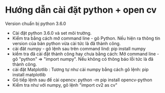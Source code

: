# Hướng dẫn cài đặt python + open cv
Version chuẩn bị python 3.6.0
- Cài đặt python 3.6.0 và set môi trường.
- Kiểm tra bằng cách mở command line - gõ Python. Nếu hiện ra thông tin version của bản python vừa cài tức là đã thành công.
- cài đăt numpy - gõ lệnh sau trên command lind: pip install numpy
- kiểm tra đã cài đặt thành công hay chưa bằng cách: Mở command line - gõ "python" => "import numpy". Nếu không có thông báo lỗi tức là đã thành công.
- cài đặt Matplotlib : Tương tự như cài numpy bằng cách gõ lệnh: pip install matplotlib 
- Gõ tiếp lệnh sau để cài opencv: python -m pip install opencv-python
- Kiểm tra như với numpy, gõ lệnh "import cv2 as cv"